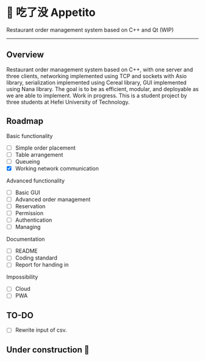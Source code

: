 # 🍜 吃了没 Appetito

Restaurant order management system based on C++ and Qt (WIP)

---

## Overview

Restaurant order management system based on C++, with one server and three clients, networking implemented using TCP and sockets with Asio library, serialization implemented using Cereal library, GUI implemented using Nana library.
The goal is to be as efficient, modular, and deployable as we are able to implement.
Work in progress.
This is a student project by three students at Hefei University of Technology.

## Roadmap

Basic functionality

- [ ] Simple order placement
- [ ] Table arrangement
- [ ] Queueing
- [x] Working network communication

Advanced functionality

- [ ] Basic GUI
- [ ] Advanced order management
- [ ] Reservation
- [ ] Permission
- [ ] Authentication
- [ ] Managing

Documentation

- [ ] README
- [ ] Coding standard
- [ ] Report for handing in

Impossibility

- [ ] Cloud
- [ ] PWA

## TO-DO

- [ ] Rewrite input of csv.

## Under construction 🚫

